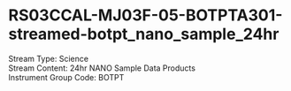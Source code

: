 # RS03CCAL-MJ03F-05-BOTPTA301-streamed-botpt_nano_sample_24hr

Stream Type: Science<br>
Stream Content: 24hr NANO Sample Data Products<br>
Instrument Group Code: BOTPT<br>
